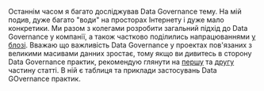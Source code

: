 Останнім часом я багато досліджував Data Governance тему. На мій подив, дуже багато "води" на просторах Інтернету і дуже мало конкретики. Ми разом з колегами розробити загальний підхід до Data Governance у компанії, а також частково поділились напрацюваннями [у блозі](https://sigma.software/about/media/key-data-governance-practices-and-reasons-implement-them). Вважаю що важливість Data Governance у проектах пов'язаних з великими масивами данних зростає, тому якщо ви дивитесь в сторону Data Governance практик, рекомендую глянути на [першу](https://medium.com/wriketechclub/data-quality-roadmap-part-i-61332d5be7a) та [другу](https://medium.com/wriketechclub/data-quality-roadmap-part-ii-case-studies-614e85906178) частину статті. В ній є таблиця та приклади застосувань Data GOvernance практик.